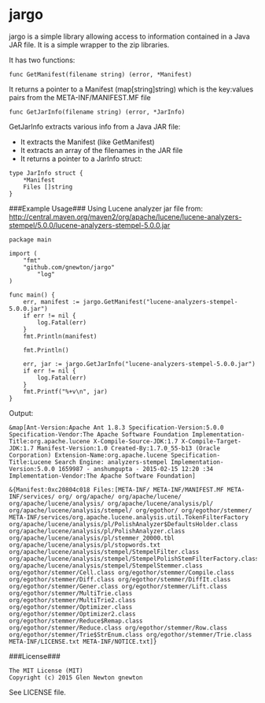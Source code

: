 jargo
======
jargo is a simple library allowing access to information contained in a Java JAR file.
It is a simple wrapper to the zip libraries.

It has two functions:

    func GetManifest(filename string) (error, *Manifest)

It returns a pointer to a Manifest (map[string]string) which is the key:values pairs from the META-INF/MANIFEST.MF file

    func GetJarInfo(filename string) (error, *JarInfo)

GetJarInfo extracts various info from a Java JAR file:
* It extracts the Manifest (like GetManifest)
* It extracts an array of the filenames in the JAR file
* It returns a pointer to a JarInfo struct:
```
type JarInfo struct {
	*Manifest
	Files []string
}
```

###Example Usage###
Using Lucene analyzer jar file from: http://central.maven.org/maven2/org/apache/lucene/lucene-analyzers-stempel/5.0.0/lucene-analyzers-stempel-5.0.0.jar

```
package main

import (
	"fmt"
	"github.com/gnewton/jargo"
		"log"
)

func main() {
	err, manifest := jargo.GetManifest("lucene-analyzers-stempel-5.0.0.jar")
	if err != nil {
		log.Fatal(err)
	}
	fmt.Println(manifest)

	fmt.Println()

	err, jar := jargo.GetJarInfo("lucene-analyzers-stempel-5.0.0.jar")
	if err != nil {
		log.Fatal(err)
	}
	fmt.Printf("%+v\n", jar)
}
```

Output:
```
&map[Ant-Version:Apache Ant 1.8.3 Specification-Version:5.0.0 Specification-Vendor:The Apache Software Foundation Implementation-Title:org.apache.lucene X-Compile-Source-JDK:1.7 X-Compile-Target-JDK:1.7 Manifest-Version:1.0 Created-By:1.7.0_55-b13 (Oracle Corporation) Extension-Name:org.apache.lucene Specification-Title:Lucene Search Engine: analyzers-stempel Implementation-Version:5.0.0 1659987 - anshumgupta - 2015-02-15 12:20 :34 Implementation-Vendor:The Apache Software Foundation]

&{Manifest:0xc20804c018 Files:[META-INF/ META-INF/MANIFEST.MF META-INF/services/ org/ org/apache/ org/apache/lucene/ org/apache/lucene/analysis/ org/apache/lucene/analysis/pl/ org/apache/lucene/analysis/stempel/ org/egothor/ org/egothor/stemmer/ META-INF/services/org.apache.lucene.analysis.util.TokenFilterFactory org/apache/lucene/analysis/pl/PolishAnalyzer$DefaultsHolder.class org/apache/lucene/analysis/pl/PolishAnalyzer.class org/apache/lucene/analysis/pl/stemmer_20000.tbl org/apache/lucene/analysis/pl/stopwords.txt org/apache/lucene/analysis/stempel/StempelFilter.class org/apache/lucene/analysis/stempel/StempelPolishStemFilterFactory.class org/apache/lucene/analysis/stempel/StempelStemmer.class org/egothor/stemmer/Cell.class org/egothor/stemmer/Compile.class org/egothor/stemmer/Diff.class org/egothor/stemmer/DiffIt.class org/egothor/stemmer/Gener.class org/egothor/stemmer/Lift.class org/egothor/stemmer/MultiTrie.class org/egothor/stemmer/MultiTrie2.class org/egothor/stemmer/Optimizer.class org/egothor/stemmer/Optimizer2.class org/egothor/stemmer/Reduce$Remap.class org/egothor/stemmer/Reduce.class org/egothor/stemmer/Row.class org/egothor/stemmer/Trie$StrEnum.class org/egothor/stemmer/Trie.class META-INF/LICENSE.txt META-INF/NOTICE.txt]}
```

###License###
```
The MIT License (MIT)
Copyright (c) 2015 Glen Newton gnewton
```
See LICENSE file.